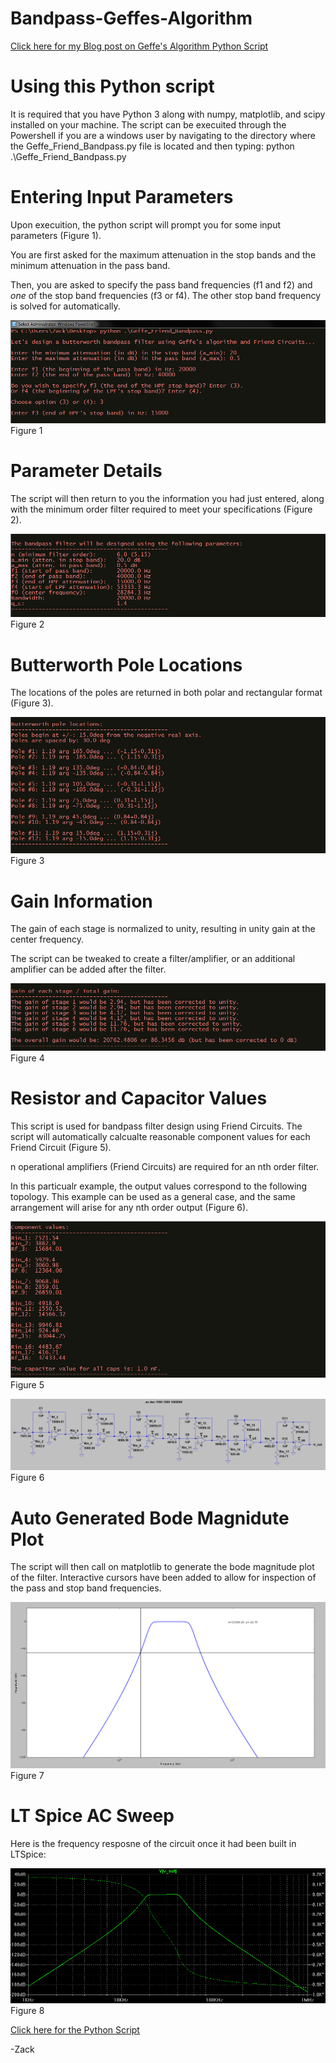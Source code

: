 # Bandpass-Geffes-Algorithm

[Click here for my Blog post on Geffe's Algorithm Python Script](http://www.zackslab.com/2016/05/bandpass-filter-design-using-geffes-algorithm/) 


# Using this Python script

It is required that you have Python 3 along with numpy, matplotlib, and scipy installed on your machine. The script can be execuited through the Powershell if you are a windows user by navigating to the directory where the Geffe_Friend_Bandpass.py file is located and then typing: python .\Geffe_Friend_Bandpass.py



# Entering Input Parameters

Upon execuition, the python script will prompt you for some input parameters (Figure 1).

You are first asked for the maximum attenuation in the stop bands and the minimum attenuation in the pass band.

Then, you are asked to specify the pass band frequencies (f1 and f2) and *one* of the stop band frequencies (f3 or f4). The other stop band frequency is solved for automatically.

[![Input](https://github.com/freq0ut/Bandpass-Geffes-Algorithm/blob/master/Pics/geffe_image1.png)](#features)
Figure 1


# Parameter Details

The script will then return to you the information you had just entered, along with the minimum order filter required to meet your specifications (Figure 2).

[![Parameter Details](https://github.com/freq0ut/Bandpass-Geffes-Algorithm/blob/master/Pics/geffe_image2.png)](#features)
Figure 2



# Butterworth Pole Locations

The locations of the poles are returned in both polar and rectangular format (Figure 3).

[![Butterworth Poles](https://github.com/freq0ut/Bandpass-Geffes-Algorithm/blob/master/Pics/geffe_image3.png)](#features)
Figure 3



# Gain Information

The gain of each stage is normalized to unity, resulting in unity gain at the center frequency. 

The script can be tweaked to create a filter/amplifier, or an additional amplifier can be added after the filter.

[![Gain Picture](https://github.com/freq0ut/Bandpass-Geffes-Algorithm/blob/master/Pics/geffe_image4.png)](#features)
Figure 4



# Resistor and Capacitor Values

This script is used for bandpass filter design using Friend Circuits. The script will automatically calcualte reasonable component values for each Friend Circuit (Figure 5). 

n operational amplifiers (Friend Circuits) are required for an nth order filter.

In this particualr example, the output values correspond to the following topology. This example can be used as a general case, and the same arrangement will arise for any nth order output (Figure 6).

[![Resistor and Cap Output](https://github.com/freq0ut/Bandpass-Geffes-Algorithm/blob/master/Pics/geffe_image5.png)](#features)
Figure 5

[![Schematic](https://github.com/freq0ut/Bandpass-Geffes-Algorithm/blob/master/Pics/geffe_schematic.png)](#features)
Figure 6



# Auto Generated Bode Magnidute Plot

The script will then call on matplotlib to generate the bode magnitude plot of the filter. Interactive cursors have been added to allow for inspection of the pass and stop band frequencies.

[![Plot Output](https://github.com/freq0ut/Bandpass-Geffes-Algorithm/blob/master/Pics/geffe_plot.png)](#features)
Figure 7


# LT Spice AC Sweep

Here is the frequency resposne of the circuit once it had been built in LTSpice:

[![LTSpice Plot Output](https://github.com/freq0ut/Bandpass-Geffes-Algorithm/blob/master/Pics/geffe_lt_plot.png)](#features)
Figure 8

[Click here for the Python Script](/Geffe_Friend_Bandpass.py) 

-Zack

